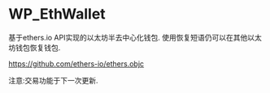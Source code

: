 # WP_EthWallet

基于ethers.io API实现的以太坊半去中心化钱包.
使用恢复短语仍可以在其他以太坊钱包恢复钱包.

https://github.com/ethers-io/ethers.objc 

注意:交易功能于下一次更新.
